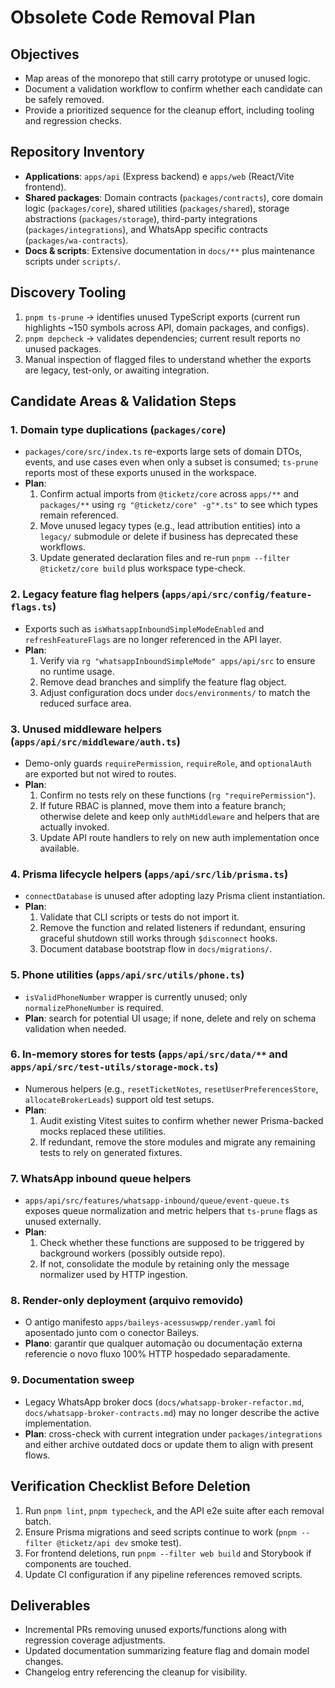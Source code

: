 # Obsolete Code Removal Plan

## Objectives
- Map areas of the monorepo that still carry prototype or unused logic.
- Document a validation workflow to confirm whether each candidate can be safely removed.
- Provide a prioritized sequence for the cleanup effort, including tooling and regression checks.

## Repository Inventory
- **Applications**: `apps/api` (Express backend) e `apps/web` (React/Vite frontend).
- **Shared packages**: Domain contracts (`packages/contracts`), core domain logic (`packages/core`), shared utilities (`packages/shared`), storage abstractions (`packages/storage`), third-party integrations (`packages/integrations`), and WhatsApp specific contracts (`packages/wa-contracts`).
- **Docs & scripts**: Extensive documentation in `docs/**` plus maintenance scripts under `scripts/`.

## Discovery Tooling
1. `pnpm ts-prune` → identifies unused TypeScript exports (current run highlights ~150 symbols across API, domain packages, and configs).  
2. `pnpm depcheck` → validates dependencies; current result reports no unused packages.  
3. Manual inspection of flagged files to understand whether the exports are legacy, test-only, or awaiting integration.

## Candidate Areas & Validation Steps

### 1. Domain type duplications (`packages/core`)
- `packages/core/src/index.ts` re-exports large sets of domain DTOs, events, and use cases even when only a subset is consumed; `ts-prune` reports most of these exports unused in the workspace.  
- **Plan**:
  1. Confirm actual imports from `@ticketz/core` across `apps/**` and `packages/**` using `rg "@ticketz/core" -g"*.ts"` to see which types remain referenced.
  2. Move unused legacy types (e.g., lead attribution entities) into a `legacy/` submodule or delete if business has deprecated these workflows.
  3. Update generated declaration files and re-run `pnpm --filter @ticketz/core build` plus workspace type-check.

### 2. Legacy feature flag helpers (`apps/api/src/config/feature-flags.ts`)
- Exports such as `isWhatsappInboundSimpleModeEnabled` and `refreshFeatureFlags` are no longer referenced in the API layer.  
- **Plan**:
  1. Verify via `rg "whatsappInboundSimpleMode" apps/api/src` to ensure no runtime usage.  
  2. Remove dead branches and simplify the feature flag object.  
  3. Adjust configuration docs under `docs/environments/` to match the reduced surface area.

### 3. Unused middleware helpers (`apps/api/src/middleware/auth.ts`)
- Demo-only guards `requirePermission`, `requireRole`, and `optionalAuth` are exported but not wired to routes.  
- **Plan**:
  1. Confirm no tests rely on these functions (`rg "requirePermission"`).  
  2. If future RBAC is planned, move them into a feature branch; otherwise delete and keep only `authMiddleware` and helpers that are actually invoked.  
  3. Update API route handlers to rely on new auth implementation once available.

### 4. Prisma lifecycle helpers (`apps/api/src/lib/prisma.ts`)
- `connectDatabase` is unused after adopting lazy Prisma client instantiation.  
- **Plan**:
  1. Validate that CLI scripts or tests do not import it.  
  2. Remove the function and related listeners if redundant, ensuring graceful shutdown still works through `$disconnect` hooks.  
  3. Document database bootstrap flow in `docs/migrations/`.

### 5. Phone utilities (`apps/api/src/utils/phone.ts`)
- `isValidPhoneNumber` wrapper is currently unused; only `normalizePhoneNumber` is required.  
- **Plan**: search for potential UI usage; if none, delete and rely on schema validation when needed.

### 6. In-memory stores for tests (`apps/api/src/data/**` and `apps/api/src/test-utils/storage-mock.ts`)
- Numerous helpers (e.g., `resetTicketNotes`, `resetUserPreferencesStore`, `allocateBrokerLeads`) support old test setups.  
- **Plan**:
  1. Audit existing Vitest suites to confirm whether newer Prisma-backed mocks replaced these utilities.  
  2. If redundant, remove the store modules and migrate any remaining tests to rely on generated fixtures.

### 7. WhatsApp inbound queue helpers
- `apps/api/src/features/whatsapp-inbound/queue/event-queue.ts` exposes queue normalization and metric helpers that `ts-prune` flags as unused externally.  
- **Plan**:
  1. Check whether these functions are supposed to be triggered by background workers (possibly outside repo).  
  2. If not, consolidate the module by retaining only the message normalizer used by HTTP ingestion.

### 8. Render-only deployment (arquivo removido)
- O antigo manifesto `apps/baileys-acessuswpp/render.yaml` foi aposentado junto com o conector Baileys.
- **Plano**: garantir que qualquer automação ou documentação externa referencie o novo fluxo 100% HTTP hospedado separadamente.

### 9. Documentation sweep
- Legacy WhatsApp broker docs (`docs/whatsapp-broker-refactor.md`, `docs/whatsapp-broker-contracts.md`) may no longer describe the active implementation.  
- **Plan**: cross-check with current integration under `packages/integrations` and either archive outdated docs or update them to align with present flows.

## Verification Checklist Before Deletion
1. Run `pnpm lint`, `pnpm typecheck`, and the API e2e suite after each removal batch.
2. Ensure Prisma migrations and seed scripts continue to work (`pnpm --filter @ticketz/api dev` smoke test).
3. For frontend deletions, run `pnpm --filter web build` and Storybook if components are touched.
4. Update CI configuration if any pipeline references removed scripts.

## Deliverables
- Incremental PRs removing unused exports/functions along with regression coverage adjustments.
- Updated documentation summarizing feature flag and domain model changes.
- Changelog entry referencing the cleanup for visibility.
